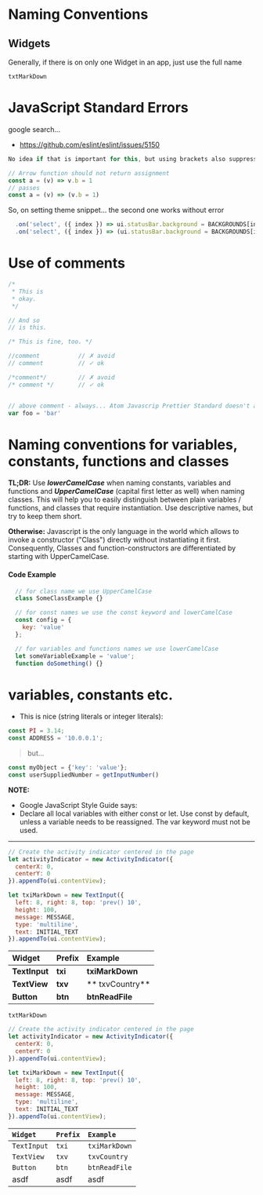 # Naming Conventions

## Widgets

Generally, if there is on only one Widget in an app, just use the full name

`txtMarkDown`



# JavaScript Standard Errors

google search...

* https://github.com/eslint/eslint/issues/5150

```js
No idea if that is important for this, but using brackets also suppresses the warning, although it's still returning the assignment.

// Arrow function should not return assignment
const a = (v) => v.b = 1
// passes
const a = (v) => (v.b = 1)
```

So, on setting theme snippet... the second one works without error

```js
  .on('select', ({ index }) => ui.statusBar.background = BACKGROUNDS[index])
  .on('select', ({ index }) => (ui.statusBar.background = BACKGROUNDS[index]))
```

# Use of comments

```js
/*
 * This is
 * okay.
 */

// And so
// is this.

/* This is fine, too. */

//comment           // ✗ avoid
// comment          // ✓ ok

/*comment*/         // ✗ avoid
/* comment */       // ✓ ok


// above comment - always... Atom Javascrip Prettier Standard doesn't allow inline comments, after code 
var foo = 'bar'
```

# Naming conventions for variables, constants, functions and classes

**TL;DR:** Use _**lowerCamelCase**_ when naming constants, variables and functions and _**UpperCamelCase**_ \(capital first letter as well\) when naming classes. This will help you to easily distinguish between plain variables / functions, and classes that require instantiation. Use descriptive names, but try to keep them short.

**Otherwise:** Javascript is the only language in the world which allows to invoke a constructor \("Class"\) directly without instantiating it first. Consequently, Classes and function-constructors are differentiated by starting with UpperCamelCase.

#### Code Example

```javascript
  // for class name we use UpperCamelCase
  class SomeClassExample {}

  // for const names we use the const keyword and lowerCamelCase
  const config = {
    key: 'value'
  };

  // for variables and functions names we use lowerCamelCase
  let someVariableExample = 'value';
  function doSomething() {}
```

# variables, constants etc.

* This is nice \(string literals or integer literals\):

```js
const PI = 3.14;
const ADDRESS = '10.0.0.1';
```

> but...

```js
const myObject = {'key': 'value'};
const userSuppliedNumber = getInputNumber()
```

**NOTE:**

* Google JavaScript Style Guide says:
* Declare all local variables with either const or let. Use const by default, unless a variable needs to be reassigned. The var keyword must not be used.

---

```js
// Create the activity indicator centered in the page
let activityIndicator = new ActivityIndicator({
  centerX: 0,
  centerY: 0
}).appendTo(ui.contentView);
```

```js
let txiMarkDown = new TextInput({
  left: 8, right: 8, top: 'prev() 10',
  height: 100,
  message: MESSAGE,
  type: 'multiline',
  text: INITIAL_TEXT
}).appendTo(ui.contentView);
```

| Widget | Prefix | Example |
| :--- | :--- | :--- |
| **TextInput** | **txi** | **txiMarkDown** |
| **TextView** | **txv** | ** txvCountry** |
| **Button** | **btn** | **btnReadFile** |

`txtMarkDown`

```js
// Create the activity indicator centered in the page
let activityIndicator = new ActivityIndicator({
  centerX: 0,
  centerY: 0
}).appendTo(ui.contentView);
```

```js
let txiMarkDown = new TextInput({
  left: 8, right: 8, top: 'prev() 10',
  height: 100,
  message: MESSAGE,
  type: 'multiline',
  text: INITIAL_TEXT
}).appendTo(ui.contentView);
```

| `Widget` | `Prefix` | `Example` |
| :--- | :--- | :--- |
| `TextInput` | `txi` | `txiMarkDown` |
| `TextView` | `txv` | `txvCountry` |
| `Button` | `btn` | `btnReadFile` |
| asdf | asdf | asdf |



